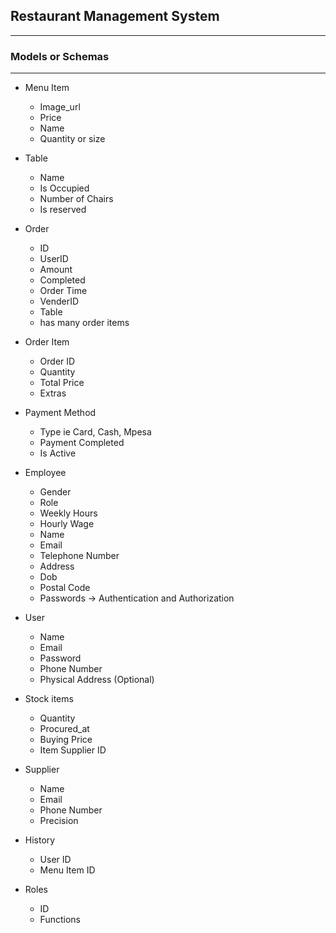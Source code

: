 ## Restaurant Management System
-------------------------------

### Models or Schemas
---------------------
- Menu Item
    - Image_url
    - Price
    - Name
    - Quantity or size
- Table 
    - Name
    - Is Occupied
    - Number of Chairs
    - Is reserved
- Order 
    - ID 
    - UserID 
    - Amount
    - Completed
    - Order Time
    - VenderID
    - Table
    - has many order items
- Order Item
    - Order ID 
    - Quantity
    - Total Price
    - Extras

- Payment Method
    - Type ie Card, Cash, Mpesa
    - Payment Completed
    - Is Active
- Employee
    - Gender
    - Role
    - Weekly Hours 
    - Hourly Wage
    - Name
    - Email
    - Telephone Number
    - Address
    - Dob
    - Postal Code
    - Passwords -> Authentication and Authorization
- User
    - Name
    - Email
    - Password 
    - Phone Number
    - Physical Address (Optional)
- Stock items
    - Quantity
    - Procured_at
    - Buying Price
    - Item Supplier ID
- Supplier 
    - Name
    - Email
    - Phone Number
    - Precision

- History
    - User ID 
    - Menu Item ID
- Roles 
    - ID 
    - Functions 
